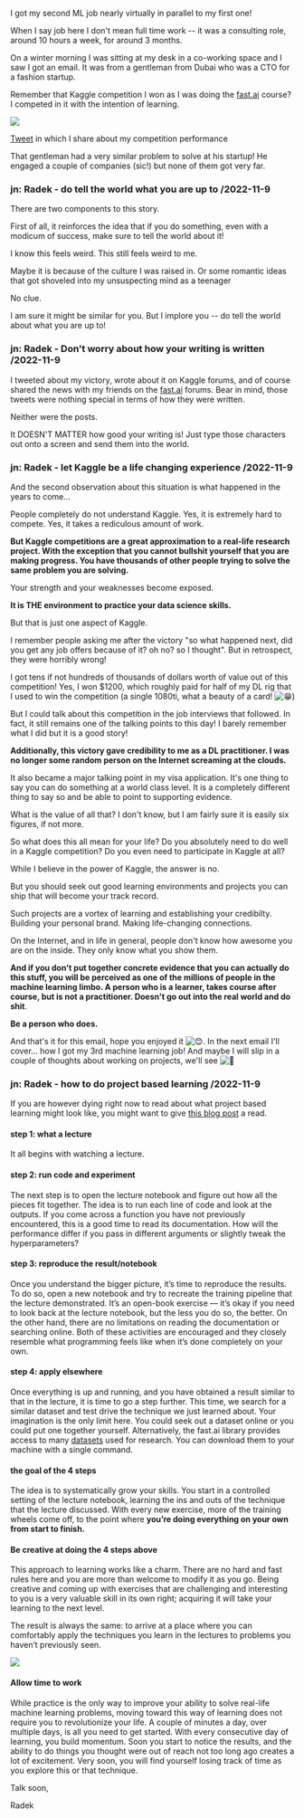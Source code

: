I got my second ML job nearly virtually in parallel to my first one!

When I say job here I don't mean full time work -- it was a consulting role, around 10 hours a week, for around 3 months.

On a winter morning I was sitting at my desk in a co-working space and I saw I got an email. It was from a gentleman from Dubai who was a CTO for a fashion startup.

Remember that Kaggle competition I won as I was doing the [fast.ai](http://fast.ai/) course? I competed in it with the intention of learning.

![](https://ci6.googleusercontent.com/proxy/dsDoQTol11w8MexwtH4oI9cNWa6FCff0ddanE7A_3EI2s6UX8GPq2LEucyOwuVpwFI_oH80rpEevovxAOarsZ60sYpa-RtN0GnpOsSGpkJF3QAjDt-ZJdpUUU05M9HzCFTR88YU=s0-d-e1-ft#https://embed.filekitcdn.com/e/vqJXLQ1vFpKp3GgnCApJnE/qdh8bsEFDQQLG7ZzsnZwMy/email)

​[Tweet](https://click.convertkit-mail2.com/lmumqdwwm4hmh0vvm9xc6/g3hnh5heqkp82phr/aHR0cHM6Ly90d2l0dGVyLmNvbS9yYWRla29zbXVsc2tpL3N0YXR1cy8xMDAyMDg0NjkyNjM4ODE0MjA4P3M9MjAmdD1Jb3doUnFrdTQwczJHcGtWRXJpZm9n) in which I share about my competition performance

That gentleman had a very similar problem to solve at his startup! He engaged a couple of companies (sic!) but none of them got very far.

### jn: Radek - do tell the world what you are up to /2022-11-9
There are two components to this story.

First of all, it reinforces the idea that if you do something, even with a modicum of success, make sure to tell the world about it!

I know this feels weird. This still feels weird to me.

Maybe it is because of the culture I was raised in. Or some romantic ideas that got shoveled into my unsuspecting mind as a teenager

No clue.

I am sure it might be similar for you. But I implore you -- do tell the world about what you are up to!

### jn: Radek - Don't worry about how your writing is written /2022-11-9

I tweeted about my victory, wrote about it on Kaggle forums, and of course shared the news with my friends on the [fast.ai](http://fast.ai/) forums. Bear in mind, those tweets were nothing special in terms of how they were written.

Neither were the posts.

It DOESN'T MATTER how good your writing is! Just type those characters out onto a screen and send them into the world.

### jn: Radek - let Kaggle be a life changing experience /2022-11-9
And the second observation about this situation is what happened in the years to come...

People completely do not understand Kaggle. Yes, it is extremely hard to compete. Yes, it takes a rediculous amount of work.

**But Kaggle competitions are a great approximation to a real-life research project. With the exception that you cannot bullshit yourself that you are making progress. You have thousands of other people trying to solve the same problem you are solving.**

Your strength and your weaknesses become exposed.

**It is THE environment to practice your data science skills.**

But that is just one aspect of Kaggle.

I remember people asking me after the victory "so what happened next, did you get any job offers because of it? oh no? so I thought". But in retrospect, they were horribly wrong!

I got tens if not hundreds of thousands of dollars worth of value out of this competition! Yes, I won $1200, which roughly paid for half of my DL rig that I used to win the competition (a single 1080ti, what a beauty of a card! ![😁](https://fonts.gstatic.com/s/e/notoemoji/14.0/1f601/72.png))

But I could talk about this competition in the job interviews that followed. In fact, it still remains one of the talking points to this day! I barely remember what I did but it is a good story!

**Additionally, this victory gave credibility to me as a DL practitioner. I was no longer some random person on the Internet screaming at the clouds.**

It also became a major talking point in my visa application. It's one thing to say you can do something at a world class level. It is a completely different thing to say so and be able to point to supporting evidence.

What is the value of all that? I don't know, but I am fairly sure it is easily six figures, if not more.

So what does this all mean for your life? Do you absolutely need to do well in a Kaggle competition? Do you even need to participate in Kaggle at all?

While I believe in the power of Kaggle, the answer is no.

But you should seek out good learning environments and projects you can ship that will become your track record.

Such projects are a vortex of learning and establishing your credibilty. Building your personal brand. Making life-changing connections.

On the Internet, and in life in general, people don't know how awesome you are on the inside. They only know what you show them.

**And if you don't put together concrete evidence that you can actually do this stuff, you will be perceived as one of the millions of people in the machine learning limbo. A person who is a learner, takes course after course, but is not a practitioner. Doesn't go out into the real world and do shit**.

**Be a person who does.**

And that's it for this email, hope you enjoyed it ![😊](https://fonts.gstatic.com/s/e/notoemoji/14.0/1f60a/72.png). In the next email I'll cover... how I got my 3rd machine learning job! And maybe I will slip in a couple of thoughts about working on projects, we'll see ![🙂](https://fonts.gstatic.com/s/e/notoemoji/14.0/1f642/72.png)


### jn: Radek - how to do project based learning /2022-11-9
If you are however dying right now to read about what project based learning might look like, you might want to give [this blog post](https://click.convertkit-mail2.com/lmumqdwwm4hmh0vvm9xc6/wnh2hghr03g2d6t7/aHR0cHM6Ly9yYWRla29zbXVsc2tpLmNvbS9nb2luZy1mcm9tLW5vdC1iZWluZy1hYmxlLXRvLWNvZGUtdG8tZGVlcC1sZWFybmluZy1oZXJvLw==) a read.

#### step 1: what a lecture
It all begins with watching a lecture. 

#### step 2: run code and experiment
The next step is to open the lecture notebook and figure out how all the pieces fit together. The idea is to run each line of code and look at the outputs. If you come across a function you have not previously encountered, this is a good time to read its documentation. How will the performance differ if you pass in different arguments or slightly tweak the hyperparameters?

#### step 3: reproduce the result/notebook
Once you understand the bigger picture, it’s time to reproduce the results. To do so, open a new notebook and try to recreate the training pipeline that the lecture demonstrated. It’s an open-book exercise — it’s okay if you need to look back at the lecture notebook, but the less you do so, the better. On the other hand, there are no limitations on reading the documentation or searching online. Both of these activities are encouraged and they closely resemble what programming feels like when it’s done completely on your own.

#### step 4: apply elsewhere
Once everything is up and running, and you have obtained a result similar to that in the lecture, it is time to go a step further. This time, we search for a similar dataset and test drive the technique we just learned about. Your imagination is the only limit here. You could seek out a dataset online or you could put one together yourself. Alternatively, the fast.ai library provides access to many [datasets](https://course.fast.ai/datasets) used for research. You can download them to your machine with a single command.

#### the goal of the 4 steps
The idea is to systematically grow your skills. You start in a controlled setting of the lecture notebook, learning the ins and outs of the technique that the lecture discussed. With every new exercise, more of the training wheels come off, to the point where **you’re doing everything on your own from start to finish.**

#### Be creative at doing the 4 steps above
This approach to learning works like a charm. There are no hard and fast rules here and you are more than welcome to modify it as you go. Being creative and coming up with exercises that are challenging and interesting to you is a very valuable skill in its own right; acquiring it will take your learning to the next level. 


The result is always the same: to arrive at a place where you can comfortably apply the techniques you learn in the lectures to problems you haven’t previously seen.

![](https://radekosmulski.com/content/images/2021/08/image-48.png)

#### Allow time to work
While practice is the only way to improve your ability to solve real-life machine learning problems, moving toward this way of learning does not require you to revolutionize your life. A couple of minutes a day, over multiple days, is all you need to get started. With every consecutive day of learning, you build momentum. Soon you start to notice the results, and the ability to do things you thought were out of reach not too long ago creates a lot of excitement. Very soon, you will find yourself losing track of time as you explore this or that technique.

Talk soon,

Radek
